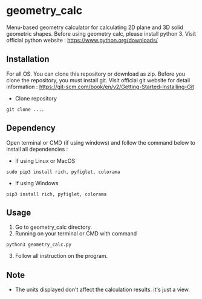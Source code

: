 # geometry_calc
Menu-based geometry calculator for calculating 2D plane and 3D solid geometric shapes.
Before using geometry calc, please install python 3. Visit official python website : 
https://www.python.org/downloads/

## Installation
For all OS. You can clone this repository or download as zip. Before you clone 
the repository, you must install git. Visit official git website for detail information : 
https://git-scm.com/book/en/v2/Getting-Started-Installing-Git 

- Clone repository

```
git clone ....
```

## Dependency
Open terminal or CMD (if using windows) and follow the command below to 
install all dependencies :

- If using Linux or MacOS
```
sudo pip3 install rich, pyfiglet, colorama
```

- If using Windows
```
pip3 install rich, pyfiglet, colorama
```

## Usage
1. Go to geometry_calc directory.
2. Running on your terminal or CMD with command
``` 
python3 geometry_calc.py
```
3. Follow all instruction on the program.

## Note
- The units displayed don't affect the calculation results. it's just a view.
